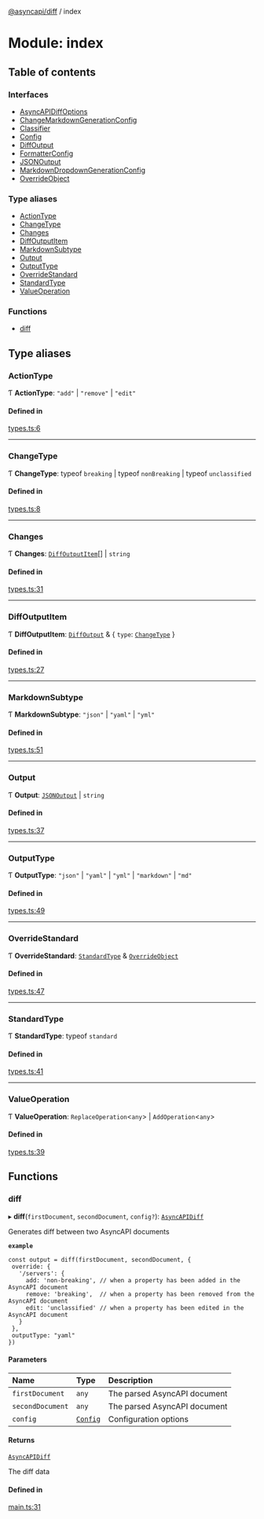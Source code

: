 [@asyncapi/diff](../README.md) / index

# Module: index

## Table of contents

### Interfaces

- [AsyncAPIDiffOptions](../interfaces/index.AsyncAPIDiffOptions.md)
- [ChangeMarkdownGenerationConfig](../interfaces/index.ChangeMarkdownGenerationConfig.md)
- [Classifier](../interfaces/index.Classifier.md)
- [Config](../interfaces/index.Config.md)
- [DiffOutput](../interfaces/index.DiffOutput.md)
- [FormatterConfig](../interfaces/index.FormatterConfig.md)
- [JSONOutput](../interfaces/index.JSONOutput.md)
- [MarkdownDropdownGenerationConfig](../interfaces/index.MarkdownDropdownGenerationConfig.md)
- [OverrideObject](../interfaces/index.OverrideObject.md)

### Type aliases

- [ActionType](index.md#actiontype)
- [ChangeType](index.md#changetype)
- [Changes](index.md#changes)
- [DiffOutputItem](index.md#diffoutputitem)
- [MarkdownSubtype](index.md#markdownsubtype)
- [Output](index.md#output)
- [OutputType](index.md#outputtype)
- [OverrideStandard](index.md#overridestandard)
- [StandardType](index.md#standardtype)
- [ValueOperation](index.md#valueoperation)

### Functions

- [diff](index.md#diff)

## Type aliases

### ActionType

Ƭ **ActionType**: ``"add"`` \| ``"remove"`` \| ``"edit"``

#### Defined in

[types.ts:6](https://github.com/asyncapi/diff/blob/867b9b4/src/types.ts#L6)

___

### ChangeType

Ƭ **ChangeType**: typeof `breaking` \| typeof `nonBreaking` \| typeof `unclassified`

#### Defined in

[types.ts:8](https://github.com/asyncapi/diff/blob/867b9b4/src/types.ts#L8)

___

### Changes

Ƭ **Changes**: [`DiffOutputItem`](index.md#diffoutputitem)[] \| `string`

#### Defined in

[types.ts:31](https://github.com/asyncapi/diff/blob/867b9b4/src/types.ts#L31)

___

### DiffOutputItem

Ƭ **DiffOutputItem**: [`DiffOutput`](../interfaces/index.DiffOutput.md) & { `type`: [`ChangeType`](index.md#changetype)  }

#### Defined in

[types.ts:27](https://github.com/asyncapi/diff/blob/867b9b4/src/types.ts#L27)

___

### MarkdownSubtype

Ƭ **MarkdownSubtype**: ``"json"`` \| ``"yaml"`` \| ``"yml"``

#### Defined in

[types.ts:51](https://github.com/asyncapi/diff/blob/867b9b4/src/types.ts#L51)

___

### Output

Ƭ **Output**: [`JSONOutput`](../interfaces/index.JSONOutput.md) \| `string`

#### Defined in

[types.ts:37](https://github.com/asyncapi/diff/blob/867b9b4/src/types.ts#L37)

___

### OutputType

Ƭ **OutputType**: ``"json"`` \| ``"yaml"`` \| ``"yml"`` \| ``"markdown"`` \| ``"md"``

#### Defined in

[types.ts:49](https://github.com/asyncapi/diff/blob/867b9b4/src/types.ts#L49)

___

### OverrideStandard

Ƭ **OverrideStandard**: [`StandardType`](index.md#standardtype) & [`OverrideObject`](../interfaces/index.OverrideObject.md)

#### Defined in

[types.ts:47](https://github.com/asyncapi/diff/blob/867b9b4/src/types.ts#L47)

___

### StandardType

Ƭ **StandardType**: typeof `standard`

#### Defined in

[types.ts:41](https://github.com/asyncapi/diff/blob/867b9b4/src/types.ts#L41)

___

### ValueOperation

Ƭ **ValueOperation**: `ReplaceOperation`<`any`\> \| `AddOperation`<`any`\>

#### Defined in

[types.ts:39](https://github.com/asyncapi/diff/blob/867b9b4/src/types.ts#L39)

## Functions

### diff

▸ **diff**(`firstDocument`, `secondDocument`, `config?`): [`AsyncAPIDiff`](../classes/asyncapidiff.AsyncAPIDiff.md)

Generates diff between two AsyncAPI documents

**`example`**
```
const output = diff(firstDocument, secondDocument, {
 override: {
   '/servers': {
     add: 'non-breaking', // when a property has been added in the AsyncAPI document
     remove: 'breaking',  // when a property has been removed from the AsyncAPI document
     edit: 'unclassified' // when a property has been edited in the AsyncAPI document
   }
 },
 outputType: "yaml"
})
```

#### Parameters

| Name | Type | Description |
| :------ | :------ | :------ |
| `firstDocument` | `any` | The parsed AsyncAPI document |
| `secondDocument` | `any` | The parsed AsyncAPI document |
| `config` | [`Config`](../interfaces/index.Config.md) | Configuration options |

#### Returns

[`AsyncAPIDiff`](../classes/asyncapidiff.AsyncAPIDiff.md)

The diff data

#### Defined in

[main.ts:31](https://github.com/asyncapi/diff/blob/867b9b4/src/main.ts#L31)
